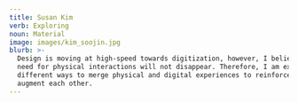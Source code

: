 ```yaml
---
title: Susan Kim
verb: Exploring
noun: Material
image: images/kim_soojin.jpg
blurb: >-
  Design is moving at high-speed towards digitization, however, I believe the
  need for physical interactions will not disappear. Therefore, I am exploring
  different ways to merge physical and digital experiences to reinforce and
  augment each other.
---
```


